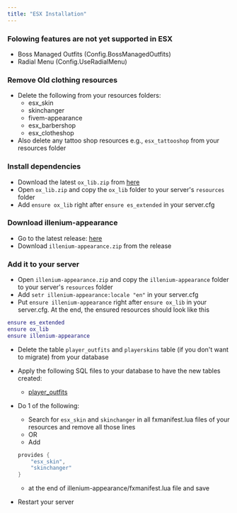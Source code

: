 ```yaml
---
title: "ESX Installation"
---
```

### Folowing features are not yet supported in ESX

- Boss Managed Outfits (Config.BossManagedOutfits)
- Radial Menu (Config.UseRadialMenu)

### Remove Old clothing resources

- Delete the following from your resources folders:
  - esx_skin
  - skinchanger
  - fivem-appearance
  - esx_barbershop
  - esx_clotheshop
- Also delete any tattoo shop resources e.g., `esx_tattooshop` from your resources folder

### Install dependencies

- Download the latest `ox_lib.zip` from [here](https://github.com/overextended/ox_lib/releases/latest)
- Open `ox_lib.zip` and copy the `ox_lib` folder to your server's `resources` folder
- Add `ensure ox_lib` right after `ensure es_extended` in your server.cfg

### Download illenium-appearance

- Go to the latest release: [here](https://github.com/iLLeniumStudios/illenium-appearance/releases/latest)
- Download `illenium-appearance.zip` from the release

### Add it to your server

- Open `illenium-appearance.zip` and copy the `illenium-appearance` folder to your server's `resources` folder
- Add `setr illenium-appearance:locale "en"` in your server.cfg
- Put `ensure illenium-appearance` right after `ensure ox_lib` in your server.cfg. At the end, the ensured resources should look like this

```lua
ensure es_extended
ensure ox_lib
ensure illenium-appearance
```

- Delete the table `player_outfits` and `playerskins` table (if you don't want to migrate) from your database
- Apply the following SQL files to your database to have the new tables created:

  - [player_outfits](https://github.com/iLLeniumStudios/illenium-appearance/blob/main/sql/player_outfits.sql)
- Do 1 of the following:

  - Search for `esx_skin` and `skinchanger` in all fxmanifest.lua files of your resources and remove all those lines
  - OR
  - Add

  ```lua
  provides {
      "esx_skin",
      "skinchanger"
  }
  ```
  - at the end of illenium-appearance/fxmanifest.lua file and save
- Restart your server

